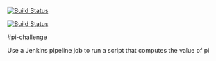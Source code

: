 [![Build Status](http://ec2-3-149-164-64.us-east-2.compute.amazonaws.com/buildStatus/icon?job=connect-jenkins-github)](http://ec2-3-149-164-64.us-east-2.compute.amazonaws.com/job/connect-jenkins-github/)

[![Build Status](http://ec2-3-149-164-64.us-east-2.compute.amazonaws.com/job/connect-jenkins-github/badge/icon)](http://ec2-3-149-164-64.us-east-2.compute.amazonaws.com/job/connect-jenkins-github/)



#pi-challenge

Use a Jenkins pipeline job to run a script that computes the value of pi 
